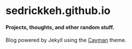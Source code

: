 # sedrickkeh.github.io
#### Projects, thoughts, and other random stuff.

Blog powered by Jekyll using the [Cayman](https://github.com/pietromenna/jekyll-cayman-theme) theme.

